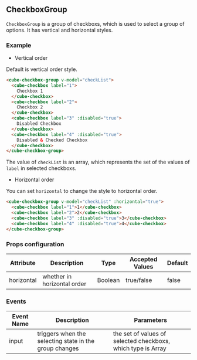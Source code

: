 ## CheckboxGroup

`CheckboxGroup` is a group of checkboxs, which is used to select a group of options. It has vertical and horizontal styles.

### Example

- Vertical order

Default is vertical order style.

```html
<cube-checkbox-group v-model="checkList">
  <cube-checkbox label="1">
    Checkbox 1
  </cube-checkbox>
  <cube-checkbox label="2">
    Checkbox 2
  </cube-checkbox>
  <cube-checkbox label="3" :disabled="true">
    Disabled Checkbox
  </cube-checkbox>
  <cube-checkbox label="4" :disabled="true">
    Disabled & Checked Checkbox
  </cube-checkbox>
</cube-checkbox-group>
```


The value of `checkList` is an array, which represents the set of the values of `label` in selected checkboxs.

- Horizontal order

You can set `horizontal` to change the style to horizontal order.

```html
<cube-checkbox-group v-model="checkList" :horizontal="true">
  <cube-checkbox label="1">1</cube-checkbox>
  <cube-checkbox label="2">2</cube-checkbox>
  <cube-checkbox label="3" :disabled="true">3</cube-checkbox>
  <cube-checkbox label="4" :disabled="true">4</cube-checkbox>
</cube-checkbox-group>
```

### Props configuration

| Attribute | Description | Type | Accepted Values | Default |
| - | - | - | - | - |
| horizontal | whether in horizontal order | Boolean | true/false | false |

### Events

| Event Name | Description | Parameters |
| - | - | - |
| input | triggers when the selecting state in the group changes | the set of values of selected checkboxs, which type is Array |
